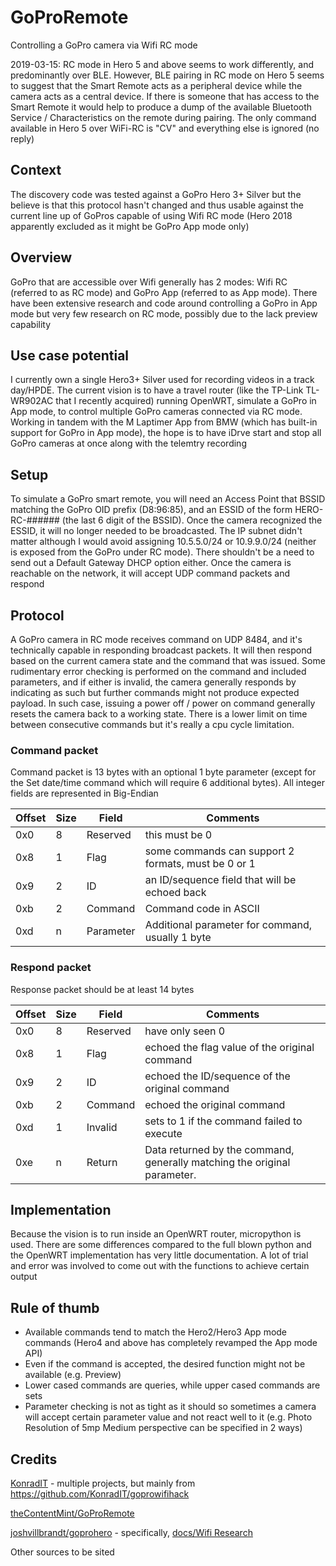 # GoProRemote
Controlling a GoPro camera via Wifi RC mode

2019-03-15: RC mode in Hero 5 and above seems to work differently, and predominantly over BLE. However, BLE pairing in RC mode on Hero 5 seems to suggest that the Smart Remote acts as a peripheral device while the camera acts as a central device. If there is someone that has access to the Smart Remote it would help to produce a dump of the available Bluetooth Service / Characteristics on the remote during pairing. The only command available in Hero 5 over WiFi-RC is "CV" and everything else is ignored (no reply)

## Context
The discovery code was tested against a GoPro Hero 3+ Silver but the believe is that this protocol hasn't changed and thus usable against the current line up of GoPros capable of using Wifi RC mode (Hero 2018 apparently excluded as it might be GoPro App mode only)

## Overview
GoPro that are accessible over Wifi generally has 2 modes: Wifi RC (referred to as RC mode) and GoPro App (referred to as App mode). There have been extensive research and code around controlling a GoPro in App mode but very few research on RC mode, possibly due to the lack preview capability

## Use case potential
I currently own a single Hero3+ Silver used for recording videos in a track day/HPDE. The current vision is to have a travel router (like the TP-Link TL-WR902AC that I recently acquired) running OpenWRT, simulate a GoPro in App mode, to control multiple GoPro cameras connected via RC mode. Working in tandem with the M Laptimer App from BMW (which has built-in support for GoPro in App mode), the hope is to have iDrve start and stop all GoPro cameras at once along with the telemtry recording

## Setup
To simulate a GoPro smart remote, you will need an Access Point that BSSID matching the GoPro OID prefix (D8:96:85), and an ESSID of the form HERO-RC-###### (the last 6 digit of the BSSID). Once the camera recognized the ESSID, it will no longer needed to be broadcasted. The IP subnet didn't matter although I would avoid assigning 10.5.5.0/24 or 10.9.9.0/24 (neither is exposed from the GoPro under RC mode). There shouldn't be a need to send out a Default Gateway DHCP option either. Once the camera is reachable on the network, it will accept UDP command packets and respond

## Protocol
A GoPro camera in RC mode receives command on UDP 8484, and it's technically capable in responding broadcast packets. It will then respond based on the current camera state and the command that was issued. Some rudimentary error checking is performed on the command and included parameters, and if either is invalid, the camera generally responds by indicating as such but further commands might not produce expected payload. In such case, issuing a power off / power on command generally resets the camera back to a working state. There is a lower limit on time between consecutive commands but it's really a cpu cycle limitation.

### Command packet
Command packet is 13 bytes with an optional 1 byte parameter (except for the Set date/time command which will require 6 additional bytes). All integer fields are represented in Big-Endian

Offset | Size | Field | Comments
------ | ---- | ----- | --------
0x0 | 8 | Reserved | this must be 0
0x8 | 1 | Flag | some commands can support 2 formats, must be 0 or 1
0x9 | 2 | ID | an ID/sequence field that will be echoed back
0xb | 2 | Command | Command code in ASCII
0xd | n | Parameter | Additional parameter for command, usually 1 byte

### Respond packet
Response packet should be at least 14 bytes

Offset | Size | Field | Comments
------ | ---- | ----- | --------
0x0 | 8 | Reserved | have only seen 0
0x8 | 1 | Flag | echoed the flag value of the original command
0x9 | 2 | ID | echoed the ID/sequence of the original command
0xb | 2 | Command | echoed the original command
0xd | 1 | Invalid | sets to 1 if the command failed to execute
0xe | n | Return | Data returned by the command, generally matching the original parameter.

## Implementation
Because the vision is to run inside an OpenWRT router, micropython is used. There are some differences compared to the full blown python and the OpenWRT implementation has very little documentation. A lot of trial and error was involved to come out with the functions to achieve certain output

## Rule of thumb
* Available commands tend to match the Hero2/Hero3 App mode commands (Hero4 and above has completely revamped the App mode API)
* Even if the command is accepted, the desired function might not be available (e.g. Preview)
* Lower cased commands are queries, while upper cased commands are sets
* Parameter checking is not as tight as it should so sometimes a camera will accept certain parameter value and not react well to it (e.g. Photo Resolution of 5mp Medium perspective can be specified in 2 ways)

## Credits
[KonradIT](https://github.com/KonradIT/) - multiple projects, but mainly from https://github.com/KonradIT/goprowifihack

[theContentMint/GoProRemote](https://github.com/theContentMint/GoProRemote)

[joshvillbrandt/goprohero](https://github.com/joshvillbrandt/goprohero) - specifically, [docs/Wifi Research](https://github.com/joshvillbrandt/goprohero/blob/master/docs/Wifi%20Research.md)

Other sources to be sited
